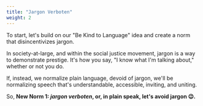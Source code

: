 ```yaml
---
title: "Jargon Verboten"
weight: 2
---
```


To start, let's build on our "Be Kind to Language" idea and create a norm that disincentivizes jargon.

In society-at-large, and within the social justice movement, jargon is a way to demonstrate prestige. It's how you say, "I know what I'm talking about," whether or not you do.

If, instead, we normalize plain language, devoid of jargon, we'll be normalizing speech that's understandable, accessible, inviting, and uniting.

So, **New Norm 1: _jargon verboten_, or, in plain speak, let's avoid jargon 😉.**

